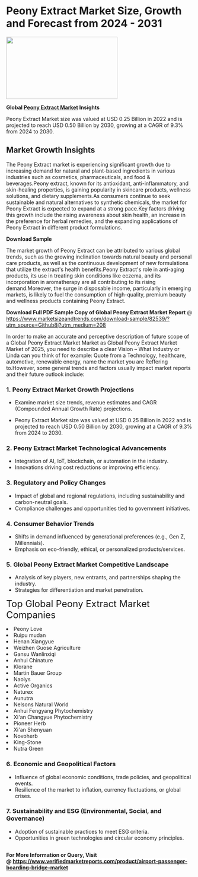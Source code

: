 <H1>Peony Extract Market Size, Growth and Forecast from 2024 - 2031</H1><img class="aligncenter size-medium wp-image-584254" src="https://thirdeyenews.in/wp-content/uploads/2024/09/Global-Market-Research-300x168.jpeg" alt="" width="300" height="168" /><p><strong>Global&nbsp;<a href="https://www.marketsizeandtrends.com/download-sample/82539/?utm_source=Github8j?utm_medium=208">Peony Extract Market</a> Insights</strong></p><p>Peony Extract Market size was valued at USD 0.25 Billion in 2022 and is projected to reach USD 0.50 Billion by 2030, growing at a CAGR of 9.3% from 2024 to 2030.</p><p><h2>Market Growth Insights</h2> <p>The Peony Extract market is experiencing significant growth due to increasing demand for natural and plant-based ingredients in various industries such as cosmetics, pharmaceuticals, and food & beverages.Peony extract, known for its antioxidant, anti-inflammatory, and skin-healing properties, is gaining popularity in skincare products, wellness solutions, and dietary supplements.As consumers continue to seek sustainable and natural alternatives to synthetic chemicals, the market for Peony Extract is expected to expand at a strong pace.Key factors driving this growth include the rising awareness about skin health, an increase in the preference for herbal remedies, and the expanding applications of Peony Extract in different product formulations.</p> <p><strong>Download Sample</strong></p> <p>The market growth of Peony Extract can be attributed to various global trends, such as the growing inclination towards natural beauty and personal care products, as well as the continuous development of new formulations that utilize the extract's health benefits.Peony Extract's role in anti-aging products, its use in treating skin conditions like eczema, and its incorporation in aromatherapy are all contributing to its rising demand.Moreover, the surge in disposable income, particularly in emerging markets, is likely to fuel the consumption of high-quality, premium beauty and wellness products containing Peony Extract.</p> <p><span class=""><strong>Download Full PDF Sample Copy of Global Peony Extract Market Report</strong> @ <a href="https://www.marketsizeandtrends.com/download-sample/82539/?utm_source=Github8j?utm_medium=208" target="_blank">https://www.marketsizeandtrends.com/download-sample/82539/?utm_source=Github8j?utm_medium=208</a></span></p><p>In order to make an accurate and perceptive description of future scope of a Global&nbsp;Peony Extract Market Market as Global&nbsp;Peony Extract Market Market of 2025, you need to describe a clear Vision &ndash; What Industry or Linda can you think of for example: Quote from a Technology, healthcare, automotive, renewable energy, name the market you are Reffering to.However, some general trends and factors usually impact market reports and their future outlook include:</p><h3>1.&nbsp;<strong>Peony Extract Market Growth Projections</strong></h3><ul><li>Examine market size trends, revenue estimates and CAGR (Compounded Annual Growth Rate) projections.</li><li><p>Peony Extract Market size was valued at USD 0.25 Billion in 2022 and is projected to reach USD 0.50 Billion by 2030, growing at a CAGR of 9.3% from 2024 to 2030.</p></li></ul><h3>2.&nbsp;<strong>Peony Extract Market Technological Advancements</strong></h3><ul><li>Integration of AI, IoT, blockchain, or automation in the industry.</li><li>Innovations driving cost reductions or improving efficiency.</li></ul><h3>3.&nbsp;<strong>Regulatory and Policy Changes</strong></h3><ul><li>Impact of global and regional regulations, including sustainability and carbon-neutral goals.</li><li>Compliance challenges and opportunities tied to government initiatives.</li></ul><h3>4.&nbsp;<strong>Consumer Behavior Trends</strong></h3><ul><li>Shifts in demand influenced by generational preferences (e.g., Gen Z, Millennials).</li><li>Emphasis on eco-friendly, ethical, or personalized products/services.</li></ul><h3>5.&nbsp;<strong>Global Peony Extract Market Competitive Landscape</strong></h3><ul><li>Analysis of key players, new entrants, and partnerships shaping the industry.</li><li>Strategies for differentiation and market penetration.</li></ul><p data-pm-slice="1 1 []"><span style="color: inherit; font-family: inherit; font-size: 25px;">Top Global Peony Extract Market Companies</span></p><div class="" data-test-id=""><p><li>Peony Love</li><li> Ruipu mudan</li><li> Henan Xiangyue</li><li> Weizhen Guose Agriculture</li><li> Gansu Wanlinxiqi</li><li> Anhui Chinature</li><li> Klorane</li><li> Martin Bauer Group</li><li> Naolys</li><li> Active Organics</li><li> Naturex</li><li> Aunutra</li><li> Nelsons Natural World</li><li> Anhui Fengyang Phytochemistry</li><li> Xi'an Changyue Phytochemistry</li><li> Pioneer Herb</li><li> Xi'an Shenyuan</li><li> Novoherb</li><li> King-Stone</li><li> Nutra Green</li></p></div><h3>6.&nbsp;<strong>Economic and Geopolitical Factors</strong></h3><ul><li>Influence of global economic conditions, trade policies, and geopolitical events.</li><li>Resilience of the market to inflation, currency fluctuations, or global crises.</li></ul><h3>7.&nbsp;<strong>Sustainability and ESG (Environmental, Social, and Governance)</strong></h3><ul><li>Adoption of sustainable practices to meet ESG criteria.</li><li>Opportunities in green technologies and circular economy principles.</li></ul><h2><strong style="font-size: 14px;">For More Information or Query, Visit @&nbsp;</strong><a style="background-color: #ffffff; font-size: 14px;" href="https://www.marketsizeandtrends.com/report/peony-extract-market/" target="_blank">https://www.verifiedmarketreports.com/product/airport-passenger-boarding-bridge-market</a></h2>